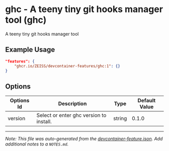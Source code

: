 
# ghc - A teeny tiny git hooks manager tool (ghc)

A teeny tiny git hooks manager tool

## Example Usage

```json
"features": {
    "ghcr.io/ZEISS/devcontainer-features/ghc:1": {}
}
```

## Options

| Options Id | Description | Type | Default Value |
|-----|-----|-----|-----|
| version | Select or enter ghc version to install. | string | 0.1.0 |



---

_Note: This file was auto-generated from the [devcontainer-feature.json](https://github.com/ZEISS/devcontainer-features/blob/main/src/ghc/devcontainer-feature.json).  Add additional notes to a `NOTES.md`._
